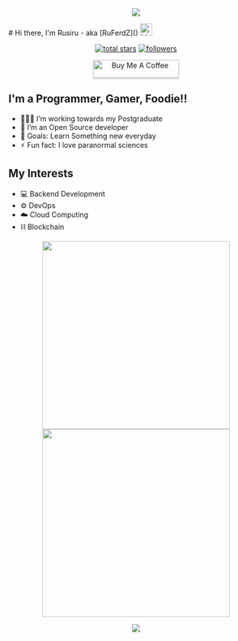<p align="center">
  <img src="https://capsule-render.vercel.app/api?type=waving&color=gradient&height=80&section=header">
</p>
# Hi there, I'm Rusiru - aka [RuFerdZ]()  <img src="https://user-images.githubusercontent.com/1303154/88677602-1635ba80-d120-11ea-84d8-d263ba5fc3c0.gif" width="24px" height="24px" alt="hi">
<!-- <img src="https://raw.githubusercontent.com/matfantinel/matfantinel/master/waves.svg" width="100%" height="150"> -->

<br>
<p align="center"> 
  <a href="https://github.com/RuFerdZ?tab=repositories&sort=stargazers">
    <img alt="total stars" title="Total stars on GitHub" src="https://custom-icon-badges.herokuapp.com/github/stars/RuFerdZ?color=e67e22&style=for-the-badge&labelColor=2c3e50&logo=star"/></a>
  <a href="https://github.com/RuFerdZ?tab=followers">
    <img alt="followers" title="Follow me on Github" src="https://custom-icon-badges.herokuapp.com/github/followers/RuFerdZ?color=e67e22&labelColor=2c3e50&style=for-the-badge&logo=person-add&label=Follow&logoColor=white"/></a>
</p>
<p align="center"> 
  <a href="https://www.buymeacoffee.com/ruferdz" target="_blank"><img src="https://www.buymeacoffee.com/assets/img/custom_images/orange_img.png" alt="Buy Me A Coffee" style="height: 35px !important;width: 170px !important;box-shadow: 0px 3px 2px 0px rgba(190, 190, 190, 0.5) !important;-webkit-box-shadow: 0px 3px 2px 0px rgba(190, 190, 190, 0.5) !important;" ></a>
</p>

## I'm a Programmer, Gamer, Foodie!!

- 👨🏻‍🎓 I’m working towards my Postgraduate 
- 👯 I’m an Open Source developer
- 🥅 Goals: Learn Something new everyday
- ⚡ Fun fact: I love paranormal sciences

## My Interests 
- 💻 Backend Development 
- ⚙️ DevOps
- ☁️ Cloud Computing
- ⛓️ Blockchain 

<!-- ## My Toys -->

<!-- <div>
<img style="margin-right: 15px;margin-bottom: 10px;" src="https://cdn.svgporn.com/logos/java.svg" width="30px">
<img style="margin-right: 15px;margin-bottom: 10px;" src="https://cdn.svgporn.com/logos/python.svg" width="30px">
<img style="margin-right: 15px;margin-bottom: 10px;" src="https://cdn.svgporn.com/logos/php.svg" width="30px">
<img style="margin-right: 15px;margin-bottom: 10px;" src="https://cdn.svgporn.com/logos/javascript.svg" width="30px">
<img style="margin-right: 15px;margin-bottom: 10px;" src="https://cdn.svgporn.com/logos/swift.svg" width="30px">
<img style="margin-right: 15px;margin-bottom: 10px;" src="https://cdn.svgporn.com/logos/mysql.svg" width="30px">
<img style="margin-right: 15px;margin-bottom: 10px;" src="https://cdn.svgporn.com/logos/postgresql.svg" width="30px">
<img style="margin-right: 15px;margin-bottom: 10px;" src="https://cdn.svgporn.com/logos/aws.svg" width="26px">
<img style="margin-right: 15px;margin-bottom: 10px;" src="https://cdn.svgporn.com/logos/digital-ocean.svg" width="30px">
<img style="margin-right: 15px;margin-bottom: 10px;" src="https://cdn.svgporn.com/logos/docker-icon.svg" width="30px">
<img style="margin-right: 15px;margin-bottom: 10px;" src="https://cdn.svgporn.com/logos/spring-icon.svg" width="30px">
<img style="margin-right: 15px;margin-bottom: 10px;" src="https://cdn.svgporn.com/logos/django.svg" width="30px">
<img style="margin-right: 15px;margin-bottom: 10px;" src="https://cdn.svgporn.com/logos/ethereum.svg" width="25px">
</div> -->

  
<!-- Charts section -->
<p align="center">
<!--     <img width="370px" src="https://github-readme-stats.vercel.app/api/top-langs/?username=RuFerdZ&langs_count=7&hide=javascript,html,typescript,php,css,tsql,Jupyter%20Notebook,shell&theme=transparent&layout=compact&hide_progress=true&hide_border=true&hide_title=true" />
  <br> -->
  <img width="370px" src="https://github-readme-stats.vercel.app/api?username=RuFerdZ&custom_title=Github+Stats&show_icons=true&hide_border=true&count_private=true&bg_color=00000000&title_color=e67e22&text_color=878787&icon_color=e67e22&cache_seconds=1800" />
  <img width="370px" src="https://github-readme-streak-stats.herokuapp.com/?user=RuFerdZ&background=00000000&hide_border=true&stroke=878787&ring=e67e22&fire=e74c3c&currStreakNum=878787&sideNums=878787&currStreakLabel=878787&sideLabels=878787&dates=878787" />
</p>
<p align="center">
  <img src="https://capsule-render.vercel.app/api?type=waving&color=gradient&height=80&section=footer"/>
</p>
